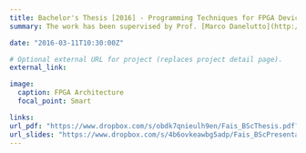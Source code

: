 ```yaml
---
title: Bachelor's Thesis [2016] - Programming Techniques for FPGA Devices
summary: The work has been supervised by Prof. [Marco Danelutto](http://calvados.di.unipi.it/paragroup/danelutto/) and is a dissertation about [FPGA](https://www.xilinx.com/html_docs/xilinx2017_2/sdaccel_doc/topics/devices/con-fpga-architecture.html) (Field Programmable Gate Array) programming methodologies ([Hardware Description Languages](https://en.wikipedia.org/wiki/Hardware_description_language), [Chisel](https://www.chisel-lang.org/) and [OpenCL](https://www.intel.com/content/dam/www/programmable/us/en/pdfs/literature/wp/wp-01173-opencl.pdf)), with an overview of current technological trends. Programming methologies offering a higher lever of abstraction with respect to the underlying hardware improve the usability aspect and extend the range of programmers which are able to access the technology. However, highering the abstraction level reflects in general in performance results that are worse with respect to the ones obtained by using a HDL approach. In order to design a good (in terms of performance) Verilog or VHDL program, an expert HDL programmer is needed, who is required to know all the architecture's details and must be able to exploit at best the low level constructs offered by the HDL in order to write well optimized code. Chisel is an example of high-level HDL which adds hardware construction primitives to the Scala programming language. The idea is to simplify the design of a parameterizable circuit by exploiting a modern programming language such as Scala and at the same time preserving the performance aspect by producing synthesizable Verilog code, generated from the Chisel modules. The OpenCL standard allows for the implementation of parallel algorithms that can guarantee portability among different platforms (CPUs, GPUs, FPGAs) with minimal recoding and inherently offers the ability of expressing parallel algorithms to be implemented on FPGAs at a much higher level of abstraction than HDLs. In fact, the OpenCL language is based on C programming language, enriched with extensions that allow for the specification of parallelism. Hence, the general trend is to reach optimal performance, or at least comparable to the one achievable by using low-level HDL approaches, and at the same time try to increase the abstraction level in order to expand the range of programmers that are able to access the FPGA technology. The thesis document and the presentation (links below) are both in Italian language.

date: "2016-03-11T10:30:00Z"

# Optional external URL for project (replaces project detail page).
external_link: 

image:
  caption: FPGA Architecture
  focal_point: Smart

links:
url_pdf: "https://www.dropbox.com/s/obdk7qnieulh9en/Fais_BScThesis.pdf?dl=0"
url_slides: "https://www.dropbox.com/s/4b6ovkeawbg5adp/Fais_BScPresentation.pdf?dl=0"
---
```

